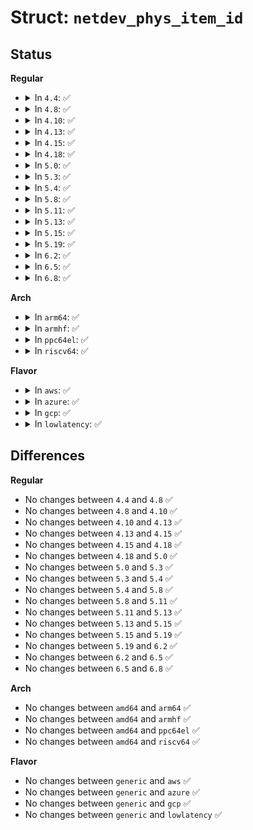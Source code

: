 # Struct: <code>netdev_phys_item_id</code>

## Status
<b>Regular</b>
<ul>
<li>
<details>
<summary>In <code>4.4</code>: ✅</summary>

```c
struct netdev_phys_item_id {
    unsigned char id[32];
    unsigned char id_len;
};
```
</details>
</li>
<li>
<details>
<summary>In <code>4.8</code>: ✅</summary>

```c
struct netdev_phys_item_id {
    unsigned char id[32];
    unsigned char id_len;
};
```
</details>
</li>
<li>
<details>
<summary>In <code>4.10</code>: ✅</summary>

```c
struct netdev_phys_item_id {
    unsigned char id[32];
    unsigned char id_len;
};
```
</details>
</li>
<li>
<details>
<summary>In <code>4.13</code>: ✅</summary>

```c
struct netdev_phys_item_id {
    unsigned char id[32];
    unsigned char id_len;
};
```
</details>
</li>
<li>
<details>
<summary>In <code>4.15</code>: ✅</summary>

```c
struct netdev_phys_item_id {
    unsigned char id[32];
    unsigned char id_len;
};
```
</details>
</li>
<li>
<details>
<summary>In <code>4.18</code>: ✅</summary>

```c
struct netdev_phys_item_id {
    unsigned char id[32];
    unsigned char id_len;
};
```
</details>
</li>
<li>
<details>
<summary>In <code>5.0</code>: ✅</summary>

```c
struct netdev_phys_item_id {
    unsigned char id[32];
    unsigned char id_len;
};
```
</details>
</li>
<li>
<details>
<summary>In <code>5.3</code>: ✅</summary>

```c
struct netdev_phys_item_id {
    unsigned char id[32];
    unsigned char id_len;
};
```
</details>
</li>
<li>
<details>
<summary>In <code>5.4</code>: ✅</summary>

```c
struct netdev_phys_item_id {
    unsigned char id[32];
    unsigned char id_len;
};
```
</details>
</li>
<li>
<details>
<summary>In <code>5.8</code>: ✅</summary>

```c
struct netdev_phys_item_id {
    unsigned char id[32];
    unsigned char id_len;
};
```
</details>
</li>
<li>
<details>
<summary>In <code>5.11</code>: ✅</summary>

```c
struct netdev_phys_item_id {
    unsigned char id[32];
    unsigned char id_len;
};
```
</details>
</li>
<li>
<details>
<summary>In <code>5.13</code>: ✅</summary>

```c
struct netdev_phys_item_id {
    unsigned char id[32];
    unsigned char id_len;
};
```
</details>
</li>
<li>
<details>
<summary>In <code>5.15</code>: ✅</summary>

```c
struct netdev_phys_item_id {
    unsigned char id[32];
    unsigned char id_len;
};
```
</details>
</li>
<li>
<details>
<summary>In <code>5.19</code>: ✅</summary>

```c
struct netdev_phys_item_id {
    unsigned char id[32];
    unsigned char id_len;
};
```
</details>
</li>
<li>
<details>
<summary>In <code>6.2</code>: ✅</summary>

```c
struct netdev_phys_item_id {
    unsigned char id[32];
    unsigned char id_len;
};
```
</details>
</li>
<li>
<details>
<summary>In <code>6.5</code>: ✅</summary>

```c
struct netdev_phys_item_id {
    unsigned char id[32];
    unsigned char id_len;
};
```
</details>
</li>
<li>
<details>
<summary>In <code>6.8</code>: ✅</summary>

```c
struct netdev_phys_item_id {
    unsigned char id[32];
    unsigned char id_len;
};
```
</details>
</li>
</ul>
<b>Arch</b>
<ul>
<li>
<details>
<summary>In <code>arm64</code>: ✅</summary>

```c
struct netdev_phys_item_id {
    unsigned char id[32];
    unsigned char id_len;
};
```
</details>
</li>
<li>
<details>
<summary>In <code>armhf</code>: ✅</summary>

```c
struct netdev_phys_item_id {
    unsigned char id[32];
    unsigned char id_len;
};
```
</details>
</li>
<li>
<details>
<summary>In <code>ppc64el</code>: ✅</summary>

```c
struct netdev_phys_item_id {
    unsigned char id[32];
    unsigned char id_len;
};
```
</details>
</li>
<li>
<details>
<summary>In <code>riscv64</code>: ✅</summary>

```c
struct netdev_phys_item_id {
    unsigned char id[32];
    unsigned char id_len;
};
```
</details>
</li>
</ul>
<b>Flavor</b>
<ul>
<li>
<details>
<summary>In <code>aws</code>: ✅</summary>

```c
struct netdev_phys_item_id {
    unsigned char id[32];
    unsigned char id_len;
};
```
</details>
</li>
<li>
<details>
<summary>In <code>azure</code>: ✅</summary>

```c
struct netdev_phys_item_id {
    unsigned char id[32];
    unsigned char id_len;
};
```
</details>
</li>
<li>
<details>
<summary>In <code>gcp</code>: ✅</summary>

```c
struct netdev_phys_item_id {
    unsigned char id[32];
    unsigned char id_len;
};
```
</details>
</li>
<li>
<details>
<summary>In <code>lowlatency</code>: ✅</summary>

```c
struct netdev_phys_item_id {
    unsigned char id[32];
    unsigned char id_len;
};
```
</details>
</li>
</ul>

## Differences
<b>Regular</b>
<ul>
<li>
No changes between <code>4.4</code> and <code>4.8</code> ✅
</li>
<li>
No changes between <code>4.8</code> and <code>4.10</code> ✅
</li>
<li>
No changes between <code>4.10</code> and <code>4.13</code> ✅
</li>
<li>
No changes between <code>4.13</code> and <code>4.15</code> ✅
</li>
<li>
No changes between <code>4.15</code> and <code>4.18</code> ✅
</li>
<li>
No changes between <code>4.18</code> and <code>5.0</code> ✅
</li>
<li>
No changes between <code>5.0</code> and <code>5.3</code> ✅
</li>
<li>
No changes between <code>5.3</code> and <code>5.4</code> ✅
</li>
<li>
No changes between <code>5.4</code> and <code>5.8</code> ✅
</li>
<li>
No changes between <code>5.8</code> and <code>5.11</code> ✅
</li>
<li>
No changes between <code>5.11</code> and <code>5.13</code> ✅
</li>
<li>
No changes between <code>5.13</code> and <code>5.15</code> ✅
</li>
<li>
No changes between <code>5.15</code> and <code>5.19</code> ✅
</li>
<li>
No changes between <code>5.19</code> and <code>6.2</code> ✅
</li>
<li>
No changes between <code>6.2</code> and <code>6.5</code> ✅
</li>
<li>
No changes between <code>6.5</code> and <code>6.8</code> ✅
</li>
</ul>
<b>Arch</b>
<ul>
<li>
No changes between <code>amd64</code> and <code>arm64</code> ✅
</li>
<li>
No changes between <code>amd64</code> and <code>armhf</code> ✅
</li>
<li>
No changes between <code>amd64</code> and <code>ppc64el</code> ✅
</li>
<li>
No changes between <code>amd64</code> and <code>riscv64</code> ✅
</li>
</ul>
<b>Flavor</b>
<ul>
<li>
No changes between <code>generic</code> and <code>aws</code> ✅
</li>
<li>
No changes between <code>generic</code> and <code>azure</code> ✅
</li>
<li>
No changes between <code>generic</code> and <code>gcp</code> ✅
</li>
<li>
No changes between <code>generic</code> and <code>lowlatency</code> ✅
</li>
</ul>
